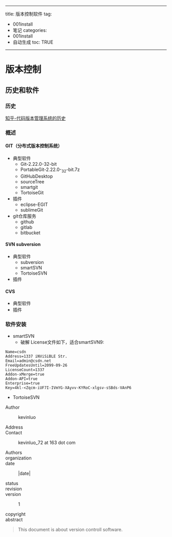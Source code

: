  ---
title: 版本控制软件 
tag: 
- 001install 
- 笔记
categories:
- 001install 
- 自动生成
toc: TRUE
--- 
<h1 id="版本控制">版本控制</h1>
<h2 id="历史和软件">历史和软件</h2>
<h3 id="历史">历史</h3>
<p><a href="https://www.zhihu.com/question/25491925">知乎-代码版本管理系统的历史</a></p>
<h3 id="概述">概述</h3>
<h4 id="git分布式版本控制系统">GIT（分布式版本控制系统）</h4>
<ul>
<li>典型软件
<ul>
<li>Git-2.22.0-32-bit</li>
<li>PortableGit-2.22.0-<sub>32</sub>-bit.7z</li>
<li>GitHubDesktop</li>
<li>sourceTree</li>
<li>smartgit</li>
<li>TortoiseGit</li>
</ul></li>
<li>插件
<ul>
<li>eclipse-EGIT</li>
<li>sublimeGit</li>
</ul></li>
<li>git仓库服务
<ul>
<li>github</li>
<li>gitlab</li>
<li>bitbucket</li>
</ul></li>
</ul>
<h4 id="svn-subversion">SVN subversion</h4>
<ul>
<li>典型软件
<ul>
<li>subversion</li>
<li>smartSVN</li>
<li>TortoiseSVN</li>
</ul></li>
<li>插件</li>
</ul>
<h4 id="cvs">CVS</h4>
<ul>
<li>典型软件</li>
<li>插件</li>
</ul>
<h3 id="软件安装">软件安装</h3>
<ul>
<li>smartSVN
<ul>
<li>破解 License文件如下，适合smartSVN9:</li>
</ul></li>
</ul>
<pre><code>Name=csdn  
Address=1337 iNViSiBLE Str.  
Email=admin@csdn.net  
FreeUpdatesUntil=2099-09-26  
LicenseCount=1337  
Addon-xMerge=true  
Addon-API=true  
Enterprise=true  
Key=4kl-&lt;Zqcm-iUF7I-IVmYG-XAyvv-KYRoC-xlgsv-sSBds-VAnP6</code></pre>
<ul>
<li>TortoiseSVN</li>
</ul>
<dl>
<dt>Author</dt>
<dd><p>kevinluo</p>
</dd>
<dt>Address</dt>
<dd>
</dd>
<dt>Contact</dt>
<dd><p><script type="text/javascript">
<!--
h='&#x31;&#54;&#x33;&#46;&#x63;&#x6f;&#x6d;';a='&#64;';n='&#x6b;&#x65;&#118;&#x69;&#110;&#108;&#x75;&#x6f;&#x5f;&#x37;&#50;';e=n+a+h;
document.write('<a h'+'ref'+'="ma'+'ilto'+':'+e+'" clas'+'s="em' + 'ail">'+e+'<\/'+'a'+'>');
// -->
</script><noscript>&#x6b;&#x65;&#118;&#x69;&#110;&#108;&#x75;&#x6f;&#x5f;&#x37;&#50;&#32;&#x61;&#116;&#32;&#x31;&#54;&#x33;&#32;&#100;&#x6f;&#116;&#32;&#x63;&#x6f;&#x6d;</noscript></p>
</dd>
<dt>Authors</dt>
<dd>
</dd>
<dt>organization</dt>
<dd>
</dd>
<dt>date</dt>
<dd><p>|date|</p>
</dd>
<dt>status</dt>
<dd>
</dd>
<dt>revision</dt>
<dd>
</dd>
<dt>version</dt>
<dd><p>1</p>
</dd>
<dt>copyright</dt>
<dd>
</dd>
<dt>abstract</dt>
<dd>
</dd>
</dl>
<blockquote>
<p>This document is about version controll software.</p>
</blockquote>
